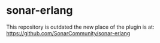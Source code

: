 sonar-erlang
============

This repository is outdated the new place of the plugin is at: https://github.com/SonarCommunity/sonar-erlang